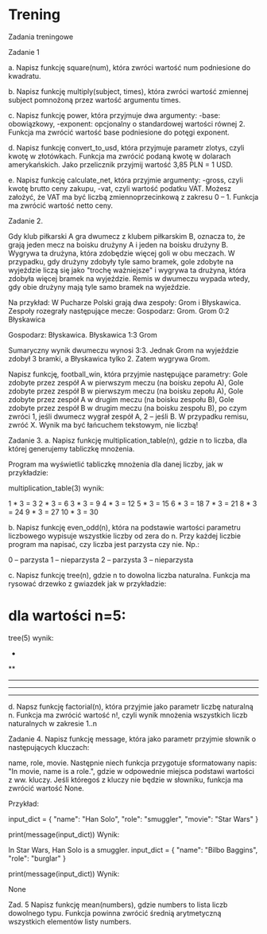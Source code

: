 # Trening
Zadania treningowe

Zadanie 1

a. Napisz funkcję square(num), która zwróci wartość num podniesione do kwadratu.

b. Napisz funkcję multiply(subject, times), która zwróci wartość zmiennej subject pomnożoną przez wartość argumentu times.
   
c. Napisz funkcję power, która przyjmuje dwa argumenty:
   -base: obowiązkowy,
   -exponent: opcjonalny o standardowej wartości równej 2.
   Funkcja ma zwrócić wartość base podniesione do potęgi exponent.
   
d. Napisz funkcję convert_to_usd, która przyjmuje parametr zlotys, czyli kwotę w złotówkach. Funkcja ma zwrócić podaną kwotę w    dolarach amerykańskich. Jako przelicznik przyjmij wartość 3,85 PLN = 1 USD.

e. Napisz funkcję calculate_net, która przyjmie argumenty:
   -gross, czyli kwotę brutto ceny zakupu,
   -vat, czyli wartość podatku VAT. Możesz założyć, że VAT ma być liczbą zmiennoprzecinkową z zakresu 0 – 1.
   Funkcja ma zwrócić wartość netto ceny.

Zadanie 2.

Gdy klub piłkarski A gra dwumecz z klubem piłkarskim B, oznacza to, że grają jeden mecz na boisku drużyny A i jeden na
boisku drużyny B. Wygrywa ta drużyna, która zdobędzie więcej goli w obu meczach. W przypadku, gdy drużyny zdobyły tyle
samo bramek, gole zdobyte na wyjeździe liczą się jako "trochę ważniejsze" i wygrywa ta drużyna, która zdobyła więcej
bramek na wyjeździe. Remis w dwumeczu wypada wtedy, gdy obie drużyny mają tyle samo bramek na wyjeździe.

Na przykład:
W Pucharze Polski grają dwa zespoły: Grom i Błyskawica. Zespoły rozegrały następujące mecze:
Gospodarz: Grom.
Grom 0:2 Błyskawica

Gospodarz: Błyskawica.
Błyskawica 1:3 Grom

Sumaryczny wynik dwumeczu wynosi 3:3. Jednak Grom na wyjeździe zdobył 3 bramki, a Błyskawica tylko 2. Zatem wygrywa Grom.

Napisz funkcję, football_win, która przyjmie następujące parametry:
Gole zdobyte przez zespół A w pierwszym meczu (na boisku zepołu A),
Gole zdobyte przez zespół B w pierwszym meczu (na boisku zepołu A),
Gole zdobyte przez zespół A w drugim meczu (na boisku zespołu B),
Gole zdobyte przez zespół B w drugim meczu (na boisku zespołu B),
po czym zwróci 1, jeśli dwumecz wygrał zespół A, 2 – jeśli B. W przypadku remisu, zwróć X. Wynik ma być łańcuchem
tekstowym, nie liczbą!

Zadanie 3.
a. Napisz funkcję multiplication_table(n), gdzie n to liczba, dla której generujemy tabliczkę mnożenia.

Program ma wyświetlić tabliczkę mnożenia dla danej liczby, jak w przykładzie:

multiplication_table(3)
wynik:

1 * 3 = 3
2 * 3 = 6
3 * 3 = 9
4 * 3 = 12
5 * 3 = 15
6 * 3 = 18
7 * 3 = 21
8 * 3 = 24
9 * 3 = 27
10 * 3 = 30

b. Napisz funkcję even_odd(n), która na podstawie wartości parametru liczbowego wypisuje wszystkie liczby od zera do n.
Przy każdej liczbie program ma napisać, czy liczba jest parzysta czy nie. Np.:

0 – parzysta
1 – nieparzysta
2 – parzysta
3 – nieparzysta

c. Napisz funkcję tree(n), gdzie n to dowolna liczba naturalna. Funkcja ma rysować drzewko z gwiazdek jak w przykładzie:

# dla wartości n=5:
tree(5)
wynik:

*
**
***
****
*****

d. Napsz funkcję factorial(n), która przyjmie jako parametr liczbę naturalną n. Funkcja ma zwrócić wartość n!, czyli
wynik mnożenia wszystkich liczb naturalnych w zakresie 1..n

Zadanie 4.
Napisz funkcję message, która jako parametr przyjmie słownik o następujących kluczach:

name,
role,
movie.
Następnie niech funkcja przygotuje sformatowany napis: "In movie, name is a role.", gdzie w odpowednie miejsca podstawi
wartości z ww. kluczy. Jeśli któregoś z kluczy nie będzie w słowniku, funkcja ma zwrócić wartość None.

Przykład:

input_dict = {
    "name": "Han Solo",
    "role": "smuggler",
    "movie": "Star Wars"
}

print(message(input_dict))
Wynik:

In Star Wars, Han Solo is a smuggler.
input_dict = {
    "name": "Bilbo Baggins",
    "role": "burglar"
}

print(message(input_dict))
Wynik:

None

Zad. 5
Napisz funkcję mean(numbers), gdzie numbers to lista liczb dowolnego typu. Funkcja powinna zwrócić średnią arytmetyczną
wszystkich elementów listy numbers.